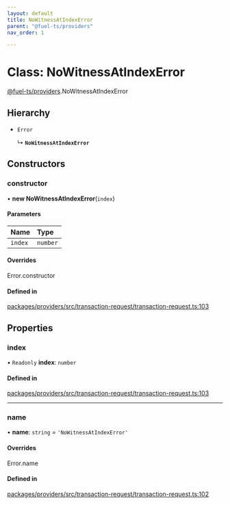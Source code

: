 ```yaml
---
layout: default
title: NoWitnessAtIndexError
parent: "@fuel-ts/providers"
nav_order: 1

---
```


# Class: NoWitnessAtIndexError

[@fuel-ts/providers](../index.md).NoWitnessAtIndexError

## Hierarchy

- `Error`

  ↳ **`NoWitnessAtIndexError`**

## Constructors

### constructor

• **new NoWitnessAtIndexError**(`index`)

#### Parameters

| Name | Type |
| :------ | :------ |
| `index` | `number` |

#### Overrides

Error.constructor

#### Defined in

[packages/providers/src/transaction-request/transaction-request.ts:103](https://github.com/FuelLabs/fuels-ts/blob/master/packages/providers/src/transaction-request/transaction-request.ts#L103)

## Properties

### index

• `Readonly` **index**: `number`

#### Defined in

[packages/providers/src/transaction-request/transaction-request.ts:103](https://github.com/FuelLabs/fuels-ts/blob/master/packages/providers/src/transaction-request/transaction-request.ts#L103)

___

### name

• **name**: `string` = `'NoWitnessAtIndexError'`

#### Overrides

Error.name

#### Defined in

[packages/providers/src/transaction-request/transaction-request.ts:102](https://github.com/FuelLabs/fuels-ts/blob/master/packages/providers/src/transaction-request/transaction-request.ts#L102)
